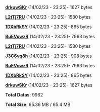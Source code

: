 [**drkuwSKr**](/data/drkuwSKr.txt) (14/02/23 - 23:25)- 1627 bytes

[**L2tTj7RU**](/data/L2tTj7RU.txt) (14/02/23 - 23:25)- 1580 bytes

[**1DXbRkSY**](/data/1DXbRkSY.txt) (14/02/23 - 23:25)- 865 bytes

[**BuEVcwzR**](/data/BuEVcwzR.txt) (14/02/23 - 23:25)- 7963 bytes

[**L2tTj7RU**](/data/L2tTj7RU.txt) (14/02/23 - 23:25)- 1580 bytes

[**J3C6vq8h**](/data/J3C6vq8h.txt) (14/02/23 - 23:25)- 908 bytes

[**BuEVcwzR**](/data/BuEVcwzR.txt) (14/02/23 - 23:25)- 7963 bytes

[**1DXbRkSY**](/data/1DXbRkSY.txt) (14/02/23 - 23:25)- 865 bytes

[**drkuwSKr**](/data/drkuwSKr.txt) (14/02/23 - 23:25)- 1627 bytes

**Total Datas**: 9962

**Total Size**: 65.36 MB / 65.4 MB
